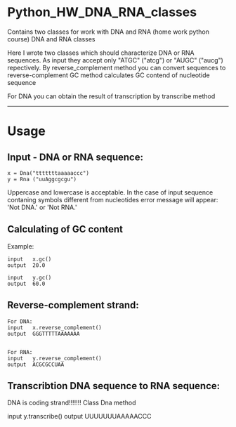 # Python_HW_DNA_RNA_classes
Contains two classes for work with DNA and RNA (home work python course)
DNA and RNA classes


Here I wrote two classes which should characterize DNA or RNA sequences. 
As input they accept only "ATGC" ("atcg") or "AUGC" ("aucg") repectively.
By reverse_complement  method you can convert sequences to reverse-complement
GC method calculates GC contend of nucleotide sequence

For DNA you can obtain the result of transcription by transcribe method

******************************************************************************************************
# Usage  

## Input - DNA or RNA sequence: 

```
x = Dna("tttttttaaaaaccc")
y = Rna ("uuAggcgcgu")
```
Uppercase and lowercase is acceptable. In the case of input sequence contaning symbols different from nucleotides error message will appear: 'Not DNA.' or 'Not RNA.'


## Calculating of GC content 

Example:
```
input   x.gc()  
output  20.0 

input   y.gc()
output  60.0
```

## Reverse-complement strand: 
```
For DNA:
input   x.reverse_complement() 
output  GGGTTTTTAAAAAAA      


For RNA:
input   y.reverse_complement()    
output  ACGCGCCUAA   
```
## Transcribtion DNA sequence to RNA sequence: 
DNA is coding strand!!!!!!!
Class Dna method

input   y.transcribe() 
output  UUUUUUUAAAAACCC
    
